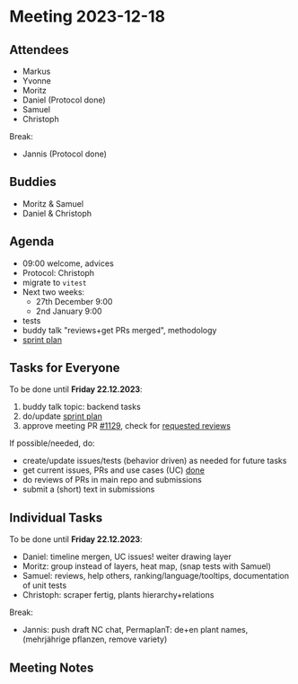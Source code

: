 # Meeting 2023-12-18

## Attendees

- Markus
- Yvonne
- Moritz
- Daniel (Protocol done)
- Samuel
- Christoph

Break:

- Jannis (Protocol done)

## Buddies

- Moritz & Samuel
- Daniel & Christoph

## Agenda

- 09:00 welcome, advices
- Protocol: Christoph
- migrate to `vitest`
- Next two weeks:
  - 27th December 9:00
  - 2nd January 9:00
- tests
- buddy talk "reviews+get PRs merged", methodology
- [sprint plan](https://project.permaplant.net)

## Tasks for Everyone

To be done until **Friday 22.12.2023**:

1. buddy talk topic: backend tasks
2. do/update [sprint plan](https://project.permaplant.net)
3. approve meeting PR [#1129](https://pull.permaplant.net/1129/files),
   check for [requested reviews](https://pulls.permaplant.net/?q=is%3Aopen+user-review-requested%3A%40me)

If possible/needed, do:

- create/update issues/tests (behavior driven) as needed for future tasks
- get current issues, PRs and use cases (UC) [done](../usecases/README.md)
- do reviews of PRs in main repo and submissions
- submit a (short) text in submissions

## Individual Tasks

To be done until **Friday 22.12.2023**:

- Daniel: timeline mergen, UC issues! weiter drawing layer
- Moritz: group instead of layers, heat map, (snap tests with Samuel)
- Samuel: reviews, help others, ranking/language/tooltips, documentation of unit tests
- Christoph: scraper fertig, plants hierarchy+relations

Break:

- Jannis: push draft NC chat, PermaplanT: de+en plant names, (mehrjährige pflanzen, remove variety)

## Meeting Notes
